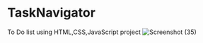 # TaskNavigator
To Do list using HTML,CSS,JavaScript project
![Screenshot (35)](https://github.com/SanskrutiDev/TaskNavigator/assets/119875384/df7ecdd3-c346-40a5-8fd4-a0939c0ee295)
